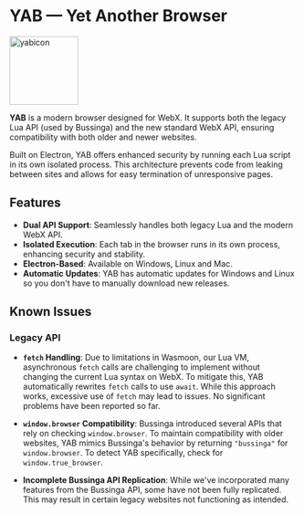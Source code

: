 # YAB — Yet Another Browser

<img src="https://github.com/user-attachments/assets/98eb93dc-1c81-48f2-9900-cd81dace8c8c" alt="yabicon" width="120" />

**YAB** is a modern browser designed for WebX. It supports both the legacy Lua API (used by Bussinga) and the new standard WebX API, ensuring compatibility with both older and newer websites.

Built on Electron, YAB offers enhanced security by running each Lua script in its own isolated process. This architecture prevents code from leaking between sites and allows for easy termination of unresponsive pages.

## Features

- **Dual API Support**: Seamlessly handles both legacy Lua and the modern WebX API.
- **Isolated Execution**: Each tab in the browser runs in its own process, enhancing security and stability.
- **Electron-Based**: Available on Windows, Linux and Mac.
- **Automatic Updates**: YAB has automatic updates for Windows and Linux so you don't have to manually download new releases.

## Known Issues

### Legacy API

- **`fetch` Handling**: Due to limitations in Wasmoon, our Lua VM, asynchronous `fetch` calls are challenging to implement without changing the current Lua syntax on WebX. To mitigate this, YAB automatically rewrites `fetch` calls to use `await`. While this approach works, excessive use of `fetch` may lead to issues. No significant problems have been reported so far.

- **`window.browser` Compatibility**: Bussinga introduced several APIs that rely on checking `window.browser`. To maintain compatibility with older websites, YAB mimics Bussinga's behavior by returning `"bussinga"` for `window.browser`. To detect YAB specifically, check for `window.true_browser`.

- **Incomplete Bussinga API Replication**: While we've incorporated many features from the Bussinga API, some have not been fully replicated. This may result in certain legacy websites not functioning as intended.
